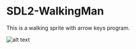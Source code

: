 # SDL2-WalkingMan

This is a walking sprite with arrow keys program.

![alt text](https://github.com/shia5347/SDL2-WalkingMan/Screenshot_2020-08-16_19-43-28.png)
